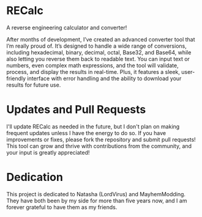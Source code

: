 # RECalc
A reverse engineering calculator and converter!

After months of development, I’ve created an advanced converter tool that I’m really proud of. It’s designed to handle a wide range of conversions, including hexadecimal, binary, decimal, octal, Base32, and Base64, while also letting you reverse them back to readable text. You can input text or numbers, even complex math expressions, and the tool will validate, process, and display the results in real-time. Plus, it features a sleek, user-friendly interface with error handling and the ability to download your results for future use.

# Updates and Pull Requests
I'll update RECalc as needed in the future, but I don't plan on making frequent updates unless I have the energy to do so. If you have improvements or fixes, please fork the repository and submit pull requests! This tool can grow and thrive with contributions from the community, and your input is greatly appreciated!

# Dedication
This project is dedicated to Natasha (LordVirus) and MayhemModding. They have both been by my side for more than five years now, and I am forever grateful to have them as my friends. 
